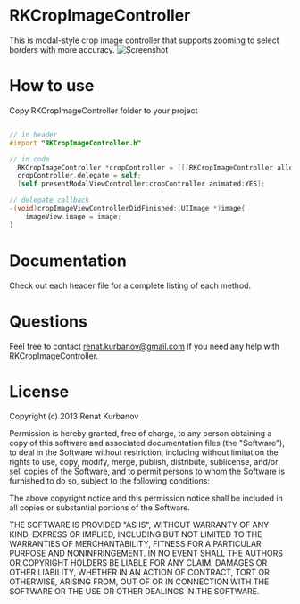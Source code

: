 RKCropImageController
=====================

This is modal-style crop image controller that supports zooming to select borders with more accuracy.
![Screenshot](https://github.com/ren6/RKCropImageController/raw/master/screenshot.png)

# How to use
Copy RKCropImageController folder to your project
``` objective-c

// in header
#import "RKCropImageController.h"

// in code
  RKCropImageController *cropController = [[[RKCropImageController alloc] initWithImage:imageView.image] autorelease];
  cropController.delegate = self;
  [self presentModalViewController:cropController animated:YES];

// delegate callback
-(void)cropImageViewControllerDidFinished:(UIImage *)image{
    imageView.image = image;
}
```

# Documentation
Check out each header file for a complete listing of each method.

# Questions
Feel free to contact renat.kurbanov@gmail.com if you need any help with RKCropImageController.

# License
Copyright (c) 2013 Renat Kurbanov

Permission is hereby granted, free of charge, to any person obtaining a copy
of this software and associated documentation files (the "Software"), to deal
in the Software without restriction, including without limitation the rights
to use, copy, modify, merge, publish, distribute, sublicense, and/or sell
copies of the Software, and to permit persons to whom the Software is
furnished to do so, subject to the following conditions:

The above copyright notice and this permission notice shall be included in
all copies or substantial portions of the Software.

THE SOFTWARE IS PROVIDED "AS IS", WITHOUT WARRANTY OF ANY KIND, EXPRESS OR
IMPLIED, INCLUDING BUT NOT LIMITED TO THE WARRANTIES OF MERCHANTABILITY,
FITNESS FOR A PARTICULAR PURPOSE AND NONINFRINGEMENT. IN NO EVENT SHALL THE
AUTHORS OR COPYRIGHT HOLDERS BE LIABLE FOR ANY CLAIM, DAMAGES OR OTHER
LIABILITY, WHETHER IN AN ACTION OF CONTRACT, TORT OR OTHERWISE, ARISING FROM,
OUT OF OR IN CONNECTION WITH THE SOFTWARE OR THE USE OR OTHER DEALINGS IN
THE SOFTWARE.
